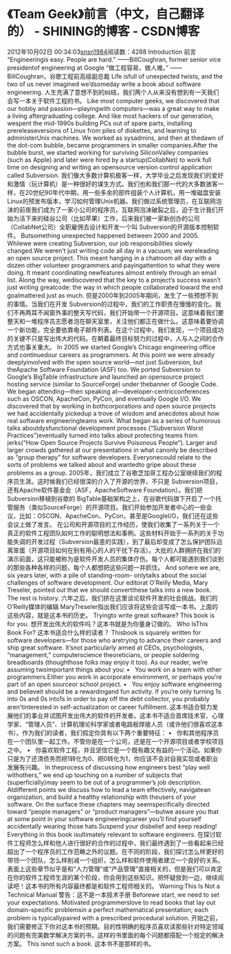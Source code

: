 # 《Team Geek》前言（中文，自己翻译的） - SHINING的博客 - CSDN博客
2012年10月02日 00:34:03[snsn1984](https://me.csdn.net/snsn1984)阅读数：4288
Introduction
前言
“Engineeringis easy. People are hard.”
——BillCoughran, former senior vice
presidentof engineering at Google
“做工程容易，做人难。”
——BillCoughran，谷歌工程前高级副总裁
Life isfull of unexpected twists, and the two of us never imagined
we’dsomeday write a book about software engineering.
人生充满了意想不到的纠结，我们两个人从来没有想到有一天我们会写一本关于软件工程的书。
Like most computer geeks, we discovered that our hobby and
passion—playingwith computers—was a great way to make a living
aftergraduating college. And like most hackers of our generation,
wespent the mid-1990s building PCs out of spare parts, installing
prereleaseversions of Linux from piles of diskettes, and learning to
administerUnix machines. We worked as sysadmins, and then at
thedawn of the dot-com bubble, became programmers in smaller
companies.After the bubble burst, we started working for surviving
SiliconValley companies (such as Apple) and later were hired by a
startup(CollabNet) to work full time on designing and writing an
opensource version control application called Subversion.
我们像大多数计算机极客一样，大学毕业之后发现我们的爱好和激情（玩计算机）是一种很好的谋生方式。我们也和我们那一代的大多数骇客一样，在20世纪90年代中期，用一些多余的部件组装个人计算机，用一堆磁盘安装Linux的预发布版本，学习如何管理Unix机器。我们做过系统管理员，在互联网泡沫的前夜我们成为了一家小公司的程序员。互联网泡沫破裂之后，迫于生计我们开始为活下来的硅谷公司（比如苹果）工作，后来我们被一家新创办的公司（CollabNet公司）全职雇佣去设计和开发一个叫 Subversion的开源版本控制软件。
Butsomething unexpected happened between 2000 and 2005.
Whilewe were creating Subversion, our job responsibilities slowly
changed.We weren’t just writing code all day in a vacuum; we
wereleading an open source project. This meant hanging in a
chatroom all day with a dozen other volunteer programmers and
payingattention to what they were doing. It meant coordinating
newfeatures almost entirely through an email list. Along the way,
wediscovered that the key to a project’s success wasn’t just writing
greatcode: the way in which people collaborated toward the end
goalmattered just as much.
但是2000年到2005年期间，发生了一些预想不到的事情。当我们在开发 Subversion的过程中，我们的工作职责在慢慢的变化。我们不再两耳不闻窗外事的整天写代码，我们开始带一个开源项目。这意味着我们要整天和一堆程序员志愿者泡在聊天室里，关注他们都正在做什么。这意味着要协调一个新功能，完全要依靠电子邮件列表。在这个过程中，我们发现，一个项目成功的关键不只是写出伟大的代码。在朝着最终目标努力的过程中，人与人之间的合作方式也事关重大。
In 2005 we started Google’s Chicago engineering office and
continuedour careers as programmers. At this point we were already
deeplyinvolved with the open source world—not just Subversion,
but theApache Software Foundation (ASF) too. We ported
Subversion to Google’s BigTable infrastructure and launched an
opensource project hosting service (similar to SourceForge) under
thebanner of Google Code. We began attending—then speaking
at—developer-centricconferences such as OSCON, ApacheCon,
PyCon, and eventually Google I/O. We discovered that by working
in bothcorporations and open source projects we had accidentally
pickedup a trove of wisdom and anecdotes about how real software
engineeringteams work. What began as a series of humorous talks
aboutdysfunctional development processes (“Subversion Worst
Practices”)eventually turned into talks about protecting teams from
jerks(“How Open Source Projects Survive Poisonous People”).
Larger and larger crowds gathered at our presentations in what
canonly be described as “group therapy” for software developers.
Everyonecould relate to the sorts of problems we talked about and
wantedto gripe about these problems as a group.
2005年，我们成立了谷歌芝加哥工程办公室继续我们的程序员生涯。这时候我们已经很深的介入了开源的世界，不只是 Subversion项目，还有Apache软件基金会（ASF，ApacheSoftware Foundation）。我们把Subversion移植到谷歌的 BigTable基础架构之上，在谷歌代码旗下开启了一个托管服务（类似SourceForge）的开源项目。我们开始参加开发者中心的一些会议，比如：OSCON、ApacheCon、PyCon，甚至是GoogleI/O，我们还在这些会议上做了发言。
 在公司和开源项目的工作经历，使我们收集了一系列关于一个真正的软件工程团队如何工作的聪明想法和事例。这些材料开始于一系列的关于功能失调的开发过程（Subversion最差的实践），到了最后却变成了怎么保护团队远离笨蛋（开源项目如何在别有用心的人的干扰下存活）。大批的人群拥挤在我们的演示前面，这只能被称为是软件开发人员的集体疗伤。每个人都可能遇到我们谈到的那些各种各样的问题，每个人都想把这些问题一并抓住。
And sohere we are, six years later, with a pile of standing-room-
onlytalks about the social challenges of software development. Our
editorat O’Reilly Media, Mary Treseler, pointed out that we should
convertthese talks into a new book. The rest is history.
六年之后，我们挤在这里谈论软件开发的社会挑战。我们的 O’Reilly媒体的编辑 MaryTreseler指出我们应该将这些会谈写成一本书。上面的这些内容，就是这本书的历史。
Tryingto write great software? This book is for you.
想开发出伟大的软件吗？这本书就是为你量身订做的。
Who IsThis Book For?
这本书适合什么样的读者？
Thisbook is squarely written for software developers—for those
who aretrying to advance their careers and ship great software.
It’snot particularly aimed at CEOs, psychologists, “management,”
computerscience theoreticians, or people soldering breadboards
(thoughthose folks may enjoy it too). As our reader, we’re assuming
twoimportant things about you:
•   You work on a team with other programmers.Either you work
in acorporate environment, or perhaps you’re part of an open
sourceor school project.
•   You enjoy software engineering and believeit should be a
rewardingand fun activity. If you’re only turning 1s into 0s and
0s into1s in order to pay off the debt collector, you probably
aren’tinterested in self-actualization or career fulfillment.
这本书适合努力发展他们的事业并试图开发出伟大的软件的开发者。这本书不适合首席技术官、心理学家、“管理人员”、计算机理论科学家或者电路板焊接人员（或许他们很喜欢这本书）。作为我们的读者，我们假定你具有以下两个重要特征：
•   你和其他程序员在一个团队里一起工作。不管你是在一个公司，还是在一个开源项目或者学校项目之中。
•   你喜欢软件工程，并且坚信它是一个既有趣又有益的一个活动。如果你只是为了还清债务而把1转化为0、把0转化为1，你应该不会对自我实现或者职业发展有兴趣。
In theprocess of discussing how engineers best “play well
withothers,” we end up touching on a number of subjects that
(superficially)may seem to be out of a programmer’s job description.
Atdifferent points we discuss how to lead a team effectively,
navigatean organization, and build a healthy relationship with
theusers of your software. On the surface these chapters may
seemspecifically directed toward “people managers” or “product
managers”—butwe assure you that at some point in your software
engineeringcareer you’ll find yourself accidentally wearing those
hats.Suspend your disbelief and keep reading! Everything in this
book isultimately relevant to software engineers.
在探讨软件工程师怎么样和他人进行很好的合作的过程中，我们最终遇到了一些看起来已经超出了一个程序员的工作范畴之外的议题。在不同的阶段，我们探讨怎么样更好的带领一个团队，怎么样削减一个组织，怎么样和软件使用者建立一个良好的关系。表面上这些章节似乎是和“人力管理”或“产品管理”直接相关的，但是我们可以肯定在你的软件工程师生涯的某个阶段，你会用到这些知识。把怀疑放到一边，继续阅读吧！这本书的所有内容最终都是和软件工程师相关的。
Warning:This Is Not a Technical Manual
警告：这不是一本技术手册
Beforewe start, we need to set your expectations. Motivated
programmerslove to read books that lay out domain-specific
problemsin a perfect mathematical presentation; each problem is
typicallypaired with a prescribed procedural solution.
开始之前，我们需要修正下你对这本书的预期。目的性明确的程序员喜欢读那些针对特定领域的问题有完美数学解决方案的书，这样的书里面的每个问题都搭配一个规定的解决方案。
This isnot such a book.
这本书不是那样的书。
